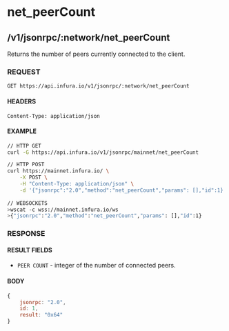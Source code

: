 # net_peerCount

## /v1/jsonrpc/:network/net_peerCount

Returns the number of peers currently connected to the client.

### REQUEST

`GET https://api.infura.io/v1/jsonrpc/:network/net_peerCount`

#### HEADERS

`Content-Type: application/json`

#### EXAMPLE
```bash
// HTTP GET
curl -G https://api.infura.io/v1/jsonrpc/mainnet/net_peerCount

// HTTP POST
curl https://mainnet.infura.io/ \
    -X POST \
    -H "Content-Type: application/json" \
    -d '{"jsonrpc":"2.0","method":"net_peerCount","params": [],"id":1}'
    
// WEBSOCKETS
>wscat -c wss://mainnet.infura.io/ws 
>{"jsonrpc":"2.0","method":"net_peerCount","params": [],"id":1}
```

### RESPONSE

#### RESULT FIELDS
- `PEER COUNT` - integer of the number of connected peers.

#### BODY

```js
{
    jsonrpc: "2.0",
    id: 1,
    result: "0x64"
}
```
